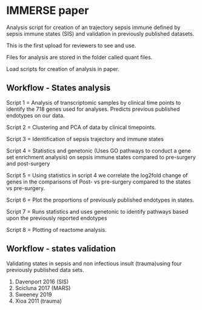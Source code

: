 
# IMMERSE paper 

Analysis script for creation of an trajectory sepsis immune defined by sepsis immune states (SIS) and validation in previously published datasets.

This is the first upload for reviewers to see and use. 

Files for analysis are stored in the folder called quant files. 

Load scripts for creation of analysis in paper. 

## Workflow - States analysis

Script 1 = Analysis of transcriptomic samples by clinical time points to identify the 718 genes used for analyses. Predicts previous published endotypes on our data. 

Script 2 = Clustering and PCA of data by clinical timepoints. 

Script 3 = Identification of sepsis trajectory and immune states

Script 4 = Statistics and genetonic (Uses GO pathways to conduct a gene set enrichment analysis) on sepsis immune states compared to pre-surgery and post-surgery

Script 5 = Using statistics in script 4 we correlate the log2fold change of genes in the comparisons of Post- vs pre-surgery compared to the states vs pre-surgery.

Script 6 = Plot the proportions of previously published endotypes in states.

Script 7 = Runs statistics and uses genetonic to identify pathways based upon the previously reported endotypes

Script 8 = Plotting of reactome analysis. 


## Workflow - states validation

Validating states in sepsis and non infectious insult (trauma)using four previously published data sets. 

1) Davenport 2016 (SIS)
2) Scicluna 2017 (MARS)
3) Sweeney 2019
4) Xioa 2011 (trauma)

